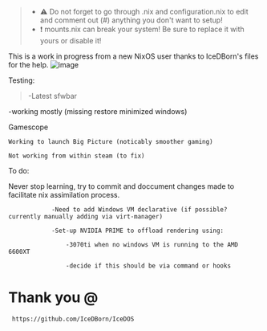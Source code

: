 >- ⚠️ Do not forget to go through .nix and configuration.nix to edit and comment out (#) anything you don't want to setup!
>- ❗ mounts.nix can break your system! Be sure to replace it with yours or disable it!


This is a work in progress from a new NixOS user thanks to IceDBorn's files for the help.
![image](https://user-images.githubusercontent.com/18453144/229330919-79494315-87a0-428c-a2b6-6365e35e94e3.png)

Testing: 

>-Latest sfwbar

-working mostly (missing restore minimized windows)

Gamescope

	Working to launch Big Picture (noticably smoother gaming)
	
	Not working from within steam (to fix)
				
To do:

Never stop learning, try to commit and doccument changes made to facilitate nix assimilation process. 

				-Need to add Windows VM declarative (if possible? currently manually adding via virt-manager)
				
				-Set-up NVIDIA PRIME to offload rendering using:
				
					-3070ti when no windows VM is running to the AMD 6600XT
					
					-decide if this should be via command or hooks

# Thank you @

```bash
 https://github.com/IceDBorn/IceDOS 
```
